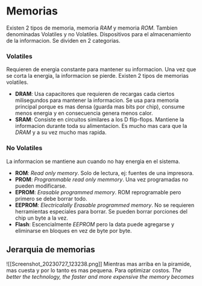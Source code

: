 # Memorias 
Existen 2 tipos de memoria, memoria _RAM_ y memoria _ROM_. Tambien denominadas Volatiles y no Volatiles.
Dispositivos para el almacenamiento de la informacion. Se dividen en 2 categorias.

### Volatiles
Requieren de energia constante para mantener su informacion. Una vez que se corta la energia, la informacion se pierde. Existen 2 tipos de memorias volatiles.

- **DRAM**: Usa capacitores que requieren de recargas cada ciertos milisegundos para mantener la informacion. Se usa para memoria principal porque es mas densa (guarda mas bits por chip), consume menos energia y en consecuencia genera menos calor.
- **SRAM**: Consiste en circuitos similares a los D flip-flops. Mantiene la informacion durante toda su alimentacion. Es mucho mas cara que la _DRAM_ y a su vez mucho mas rapida.

### No Volatiles
La informacion se mantiene aun cuando no hay energia en el sistema.
- **ROM**: _Read only memory_. Solo de lectura, ej: fuentes de una impresora.
- **PROM**: _Programmable read only memmory_. Una vez programadas no pueden modificarse.
- **EPROM**: _Erasable programmed memory_. ROM reprogramable pero primero se debe borrar todo.
- **EEPROM**: _Electricalally Erasable programmed memory_. No se requieren herramientas especiales para borrar. Se pueden borrar porciones del chip un byte a la vez.
- **Flash**: Escencialmente _EEPROM_ pero la data puede agregarse y eliminarse en bloques en vez de byte por byte.

## Jerarquia de memorias
![[Screenshot_20230727_123238.png]]
Mientras mas arriba en la piramide, mas cuesta y por lo tanto es mas pequena. Para optimizar costos.
_The better the technology, the faster and more expensive the memory becomes_